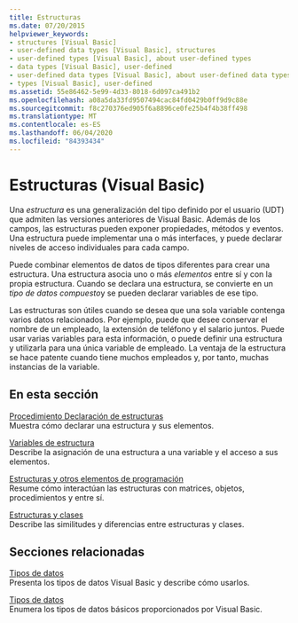 ```yaml
---
title: Estructuras
ms.date: 07/20/2015
helpviewer_keywords:
- structures [Visual Basic]
- user-defined data types [Visual Basic], structures
- user-defined types [Visual Basic], about user-defined types
- data types [Visual Basic], user-defined
- user-defined data types [Visual Basic], about user-defined data types
- types [Visual Basic], user-defined
ms.assetid: 55e86462-5e99-4d33-8018-6d097ca491b2
ms.openlocfilehash: a08a5da33fd9507494cac84fd0429b0ff9d9c88e
ms.sourcegitcommit: f8c270376ed905f6a8896ce0fe25b4f4b38ff498
ms.translationtype: MT
ms.contentlocale: es-ES
ms.lasthandoff: 06/04/2020
ms.locfileid: "84393434"
---
```

# <a name="structures-visual-basic"></a>Estructuras (Visual Basic)
Una *estructura* es una generalización del tipo definido por el usuario (UDT) que admiten las versiones anteriores de Visual Basic. Además de los campos, las estructuras pueden exponer propiedades, métodos y eventos. Una estructura puede implementar una o más interfaces, y puede declarar niveles de acceso individuales para cada campo.  
  
 Puede combinar elementos de datos de tipos diferentes para crear una estructura. Una estructura asocia uno o más *elementos* entre sí y con la propia estructura. Cuando se declara una estructura, se convierte en un *tipo de datos compuesto*y se pueden declarar variables de ese tipo.  
  
 Las estructuras son útiles cuando se desea que una sola variable contenga varios datos relacionados. Por ejemplo, puede que desee conservar el nombre de un empleado, la extensión de teléfono y el salario juntos. Puede usar varias variables para esta información, o puede definir una estructura y utilizarla para una única variable de empleado. La ventaja de la estructura se hace patente cuando tiene muchos empleados y, por tanto, muchas instancias de la variable.  
  
## <a name="in-this-section"></a>En esta sección  
 [Procedimiento Declaración de estructuras](how-to-declare-a-structure.md)  
 Muestra cómo declarar una estructura y sus elementos.  
  
 [Variables de estructura](structure-variables.md)  
 Describe la asignación de una estructura a una variable y el acceso a sus elementos.  
  
 [Estructuras y otros elementos de programación](structures-and-other-programming-elements.md)  
 Resume cómo interactúan las estructuras con matrices, objetos, procedimientos y entre sí.  
  
 [Estructuras y clases](structures-and-classes.md)  
 Describe las similitudes y diferencias entre estructuras y clases.  
  
## <a name="related-sections"></a>Secciones relacionadas  
 [Tipos de datos](index.md)  
 Presenta los tipos de datos Visual Basic y describe cómo usarlos.  
  
 [Tipos de datos](../../../language-reference/data-types/index.md)  
 Enumera los tipos de datos básicos proporcionados por Visual Basic.
